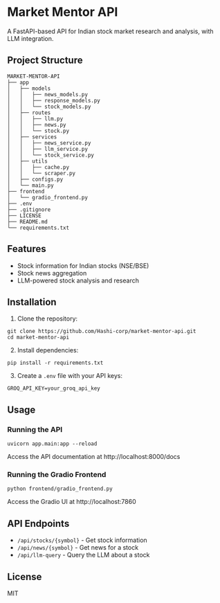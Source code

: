 # Market Mentor API

A FastAPI-based API for Indian stock market research and analysis, with LLM integration.

## Project Structure
```
MARKET-MENTOR-API
├── app
│   ├── models
│   │   ├── news_models.py
│   │   ├── response_models.py
│   │   └── stock_models.py
│   ├── routes
│   │   ├── llm.py
│   │   ├── news.py
│   │   └── stock.py
│   ├── services
│   │   ├── news_service.py
│   │   ├── llm_service.py
│   │   └── stock_service.py
│   ├── utils
│   │   ├── cache.py
│   │   └── scraper.py
│   ├── configs.py
│   └── main.py
├── frontend
│   └── gradio_frontend.py
├── .env
├── .gitignore
├── LICENSE
├── README.md
└── requirements.txt
```

## Features

- Stock information for Indian stocks (NSE/BSE)
- Stock news aggregation
- LLM-powered stock analysis and research

## Installation

1. Clone the repository:
```
git clone https://github.com/Hashi-corp/market-mentor-api.git
cd market-mentor-api
```

2. Install dependencies:
```
pip install -r requirements.txt
```

3. Create a `.env` file with your API keys:
```
GROQ_API_KEY=your_groq_api_key
```

## Usage

### Running the API

```
uvicorn app.main:app --reload
```

Access the API documentation at http://localhost:8000/docs

### Running the Gradio Frontend

```
python frontend/gradio_frontend.py
```

Access the Gradio UI at http://localhost:7860

## API Endpoints

- `/api/stocks/{symbol}` - Get stock information
- `/api/news/{symbol}` - Get news for a stock
- `/api/llm-query` - Query the LLM about a stock

## License

MIT
